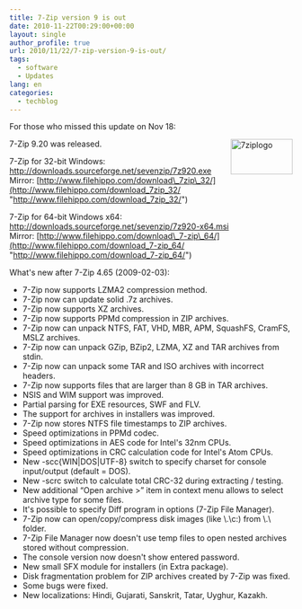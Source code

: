 ```yaml
---
title: 7-Zip version 9 is out
date: 2010-11-22T00:29:00+00:00
layout: single
author_profile: true
url: 2010/11/22/7-zip-version-9-is-out/
tags:
  - software
  - Updates
lang: en
categories: 
  - techblog
---
```

For those who missed this update on Nov 18:

[<img title="7ziplogo" border="0" alt="7ziplogo" align="right" src="http://lh4.ggpht.com/_vaUVXcmC3OI/TOmyR3JjWNI/AAAAAAAADMY/7bD0gUEQdUo/7ziplogo_thumb%5B1%5D.png?imgmax=800" width="110" height="63" />](http://lh3.ggpht.com/_vaUVXcmC3OI/TOmyO7vKyrI/AAAAAAAADMU/vdhHUycKUqs/s1600-h/7ziplogo%5B3%5D.png)7-Zip 9.20 was released.

7-Zip for 32-bit Windows:  
<http://downloads.sourceforge.net/sevenzip/7z920.exe>  
Mirror: [http://www.filehippo.com/download\_7zip\_32/](http://www.filehippo.com/download_7zip_32/ "http://www.filehippo.com/download_7zip_32/")

7-Zip for 64-bit Windows x64:  
<http://downloads.sourceforge.net/sevenzip/7z920-x64.msi>  
Mirror: [http://www.filehippo.com/download\_7-zip\_64/](http://www.filehippo.com/download_7-zip_64/ "http://www.filehippo.com/download_7-zip_64/")

What's new after 7-Zip 4.65 (2009-02-03): 

  * 7-Zip now supports LZMA2 compression method.
  * 7-Zip now can update solid .7z archives.
  * 7-Zip now supports XZ archives.
  * 7-Zip now supports PPMd compression in ZIP archives.
  * 7-Zip now can unpack NTFS, FAT, VHD, MBR, APM, SquashFS, CramFS, MSLZ archives.
  * 7-Zip now can unpack GZip, BZip2, LZMA, XZ and TAR archives from stdin.
  * 7-Zip now can unpack some TAR and ISO archives with incorrect headers.
  * 7-Zip now supports files that are larger than 8 GB in TAR archives.
  * NSIS and WIM support was improved.
  * Partial parsing for EXE resources, SWF and FLV.
  * The support for archives in installers was improved.
  * 7-Zip now stores NTFS file timestamps to ZIP archives.
  * Speed optimizations in PPMd codec.
  * Speed optimizations in AES code for Intel's 32nm CPUs.
  * Speed optimizations in CRC calculation code for Intel's Atom CPUs.
  * New -scc{WIN|DOS|UTF-8} switch to specify charset for console input/output (default = DOS).
  * New -scrc switch to calculate total CRC-32 during extracting / testing.
  * New additional “Open archive >” item in context menu allows to select archive type for some files.
  * It's possible to specify Diff program in options (7-Zip File Manager).
  * 7-Zip now can open/copy/compress disk images (like \\.\c:) from \\.\ folder.
  * 7-Zip File Manager now doesn't use temp files to open nested archives stored without compression.
  * The console version now doesn't show entered password.
  * New small SFX module for installers (in Extra package).
  * Disk fragmentation problem for ZIP archives created by 7-Zip was fixed.
  * Some bugs were fixed.
  * New localizations: Hindi, Gujarati, Sanskrit, Tatar, Uyghur, Kazakh.